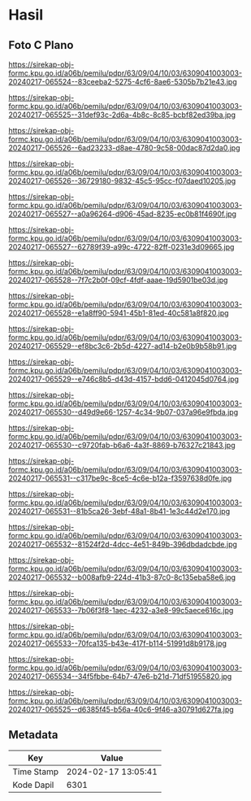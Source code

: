# Hasil

## Foto C Plano

https://sirekap-obj-formc.kpu.go.id/a06b/pemilu/pdpr/63/09/04/10/03/6309041003003-20240217-065524--83ceeba2-5275-4cf6-8ae6-5305b7b21e43.jpg

https://sirekap-obj-formc.kpu.go.id/a06b/pemilu/pdpr/63/09/04/10/03/6309041003003-20240217-065525--31def93c-2d6a-4b8c-8c85-bcbf82ed39ba.jpg

https://sirekap-obj-formc.kpu.go.id/a06b/pemilu/pdpr/63/09/04/10/03/6309041003003-20240217-065526--6ad23233-d8ae-4780-9c58-00dac87d2da0.jpg

https://sirekap-obj-formc.kpu.go.id/a06b/pemilu/pdpr/63/09/04/10/03/6309041003003-20240217-065526--36729180-9832-45c5-95cc-f07daed10205.jpg

https://sirekap-obj-formc.kpu.go.id/a06b/pemilu/pdpr/63/09/04/10/03/6309041003003-20240217-065527--a0a96264-d906-45ad-8235-ec0b81f4690f.jpg

https://sirekap-obj-formc.kpu.go.id/a06b/pemilu/pdpr/63/09/04/10/03/6309041003003-20240217-065527--62789f39-a99c-4722-82ff-0231e3d09665.jpg

https://sirekap-obj-formc.kpu.go.id/a06b/pemilu/pdpr/63/09/04/10/03/6309041003003-20240217-065528--7f7c2b0f-09cf-4fdf-aaae-19d5901be03d.jpg

https://sirekap-obj-formc.kpu.go.id/a06b/pemilu/pdpr/63/09/04/10/03/6309041003003-20240217-065528--e1a8ff90-5941-45b1-81ed-40c581a8f820.jpg

https://sirekap-obj-formc.kpu.go.id/a06b/pemilu/pdpr/63/09/04/10/03/6309041003003-20240217-065529--ef8bc3c6-2b5d-4227-ad14-b2e0b9b58b91.jpg

https://sirekap-obj-formc.kpu.go.id/a06b/pemilu/pdpr/63/09/04/10/03/6309041003003-20240217-065529--e746c8b5-d43d-4157-bdd6-0412045d0764.jpg

https://sirekap-obj-formc.kpu.go.id/a06b/pemilu/pdpr/63/09/04/10/03/6309041003003-20240217-065530--d49d9e66-1257-4c34-9b07-037a96e9fbda.jpg

https://sirekap-obj-formc.kpu.go.id/a06b/pemilu/pdpr/63/09/04/10/03/6309041003003-20240217-065530--c9720fab-b6a6-4a3f-8869-b76327c21843.jpg

https://sirekap-obj-formc.kpu.go.id/a06b/pemilu/pdpr/63/09/04/10/03/6309041003003-20240217-065531--c317be9c-8ce5-4c6e-b12a-f3597638d0fe.jpg

https://sirekap-obj-formc.kpu.go.id/a06b/pemilu/pdpr/63/09/04/10/03/6309041003003-20240217-065531--81b5ca26-3ebf-48a1-8b41-1e3c44d2e170.jpg

https://sirekap-obj-formc.kpu.go.id/a06b/pemilu/pdpr/63/09/04/10/03/6309041003003-20240217-065532--81524f2d-4dcc-4e51-849b-396dbdadcbde.jpg

https://sirekap-obj-formc.kpu.go.id/a06b/pemilu/pdpr/63/09/04/10/03/6309041003003-20240217-065532--b008afb9-224d-41b3-87c0-8c135eba58e6.jpg

https://sirekap-obj-formc.kpu.go.id/a06b/pemilu/pdpr/63/09/04/10/03/6309041003003-20240217-065533--7b06f3f8-1aec-4232-a3e8-99c5aece616c.jpg

https://sirekap-obj-formc.kpu.go.id/a06b/pemilu/pdpr/63/09/04/10/03/6309041003003-20240217-065533--70fca135-b43e-417f-b114-51991d8b9178.jpg

https://sirekap-obj-formc.kpu.go.id/a06b/pemilu/pdpr/63/09/04/10/03/6309041003003-20240217-065534--34f5fbbe-64b7-47e6-b21d-71df51955820.jpg

https://sirekap-obj-formc.kpu.go.id/a06b/pemilu/pdpr/63/09/04/10/03/6309041003003-20240217-065525--d6385f45-b56a-40c6-9f46-a30791d627fa.jpg


## Metadata

| Key        | Value               |
| ---------- | ------------------- |
| Time Stamp | 2024-02-17 13:05:41 |
| Kode Dapil | 6301                |



